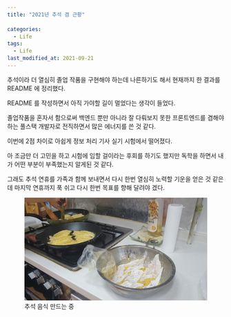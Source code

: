 ```yaml
---
title: "2021년 추석 겸 근황"

categories:
  - Life
tags: 
  - Life
last_modified_at: 2021-09-21
---
```


추석이라 더 열심히 졸업 작품을 구현해야 하는데 나른하기도 해서 현재까지 한 결과를 README 에 정리했다.

README 를 작성하면서 아직 가야할 길이 멀었다는 생각이 들었다.

졸업작품을 혼자서 함으로써 백엔드 뿐만 아니라 잘 다뤄보지 못한 프론트엔드를 겸해야 하는 풀스택 개발자로 전직하면서 많은 에너지를 쓴 것 같다.

이번에 2점 차이로 아쉽게 정보 처리 기사 실기 시험에서 떨어졌다.

아 조금만 더 고민을 하고 시험에 임할 걸이라는 후회를 하기도 했지만 독학을 하면서 내가 어떤 부분이 부족했는지 알게된 것 같다.

그래도 추석 연휴를 가족과 함께 보내면서 다시 한번 열심히 노력할 기운을 얻은 것 같은데 마지막 연휴까지 푹 쉬고 다시 한번 목표를 향해 달려야 겠다.

<figure class="align-center">
  <a href="/assets/images/2021-09-21-chuseok.jpg"><img src="/assets/images/2021-09-21-chuseok.jpg"></a>
  <figcaption>추석 음식 만드는 중</figcaption>
</figure>


